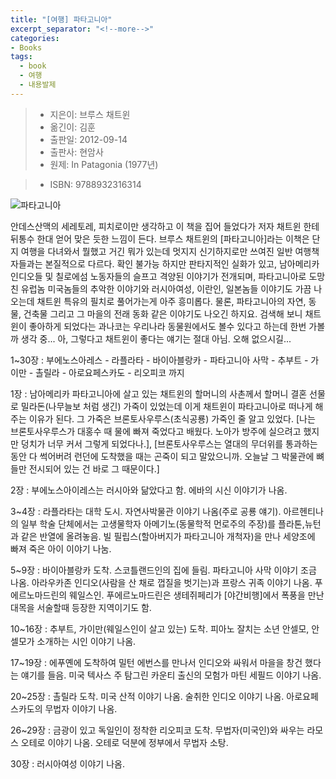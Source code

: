 ```yaml
---
title: "[여행] 파타고니아"
excerpt_separator: "<!--more-->"
categories:
- Books
tags:
  - book
  - 여행
  - 내용발제
---
```


> * 지은이: 브루스 채트윈
> * 옮긴이: 김훈
> * 출판일: 2012-09-14
> * 출판사: 현암사
> * 원제: In Patagonia (1977년)
<!--more-->
> * ISBN: 9788932316314

![파타고니아](/myblog/assets/img/books/파타고니아.jpg)

안데스산맥의 세레토레, 피치로이만 생각하고 이 책을 집어 들었다가 저자 채트윈 한테 뒤통수 한대 얻어 맞은 듯한 느낌이 든다. 브루스 채트윈의 [파타고니아]라는 이책은 단지 여행을 다녀와서 뭘했고 거긴 뭐가 있는데 멋지지 신기하지로만 쓰여진 일반 여행책자들과는 본질적으로 다르다. 확인 불가능 하지만 판타지적인 실화가 있고, 남아메리카 인디오들 및 칠로에섬 노동자들의 슬프고 격양된 이야기가 전개되며, 파타고니아로 도망친 유럽놈 미국놈들의 추악한 이야기와 러시아여성, 이란인, 일본놈들 이야기도 가끔 나오는데 채트윈 특유의 필치로 풀어가는게 아주 흥미롭다. 물론, 파타고니아의 자연, 동물, 건축물 그리고 그 마을의 전래 동화 같은 이야기도 나오긴 하지요. 검색해 보니 채트윈이 좋아하게 되었다는 과나코는 우리나라 동물원에서도 볼수 있다고 하는데 한번 가볼까 생각 중... 아, 그렇다고 채트윈이 좋다는 얘기는 절대 아님. 오해 없으시길...  

1~30장 : 부에노스아레스 - 라플라타 - 바이아블랑카 - 파타고니아 사막 - 추부트 - 가이만 - 촐릴라 - 아로요페스카도 - 리오피코 까지  

1장 : 남아메리카 파타고니아에 살고 있는 채트윈의 할머니의 사촌께서 할머니 결혼 선물로 밀라돈(나무늘보 처럼 생긴) 가죽이 있었는데 이게 채트윈이 파타고니아로 떠나게 해주는 이유가 된다. 그 가죽은 브론토사우루스(초식공룡) 가죽인 줄 알고 있었다. [나는 브론토사우루스가 대홍수 때 물에 빠져 죽었다고 배웠다. 노아가 방주에 실으려고 했지만 덩치가 너무 커서 그렇게 되었다나.], [브론토사우루스는 열대의 무더위를 통과하는 동안 다 썩어버려 런던에 도착했을 때는 곤죽이 되고 말았으니까. 오늘날 그 박물관에 뼈들만 전시되어 있는 건 바로 그 때문이다.]  

2장 : 부에노스아이레스는 러시아와 닮았다고 함. 에바의 시신 이야기가 나옴.  

3~4장 : 라플라타는 대학 도시. 자연사박물관 이야기 나옴(주로 공룡 얘기). 아르헨티나의 일부 학술 단체에서는 고생물학자 아메기노(동물학적 먼로주의 주장)를 플라톤,뉴턴과 같은 반열에 올려놓음. 빌 필립스(할아버지가 파타고니아 개척자)을 만나 세양조에 빠져 죽은 아이 이야기 나눔.  

5~9장 : 바이아블랑카 도착. 스코틀랜드인의 집에 들림. 파타고니아 사막 이야기 조금 나옴. 아라우카존 인디오(사람을 산 채로 껍질을 벗기는)과 프랑스 귀족 이야기 나옴. 푸에르노마드린의 웨일스인. 푸에르노마드린은 생테쥐페리가 [야간비행]에서 폭풍을 만난 대목을 서술할때 등장한 지역이기도 함.  

10~16장 : 추부트, 가이만(웨일스인이 살고 있는) 도착. 피아노 잘치는 소년 안셀모, 안셀모가 소개하는 시인 이야기 나옴.  

17~19장 : 에푸옌에 도착하여 밀턴 에번스를 만나서 인디오와 싸워서 마을을 창건 했다는 얘기를 들음. 미국 텍사스 주 탐그린 카운티 출신의 모험가 마틴 세필드 이야기 나옴.  

20~25장 : 촐릴라 도착. 미국 산적 이야기 나옴. 술취한 인디오 이야기 나옴. 아로요페스카도의 무법자 이야기 나옴.  

26~29장 : 금광이 있고 독일인이 정착한 리오피코 도착. 무법자(미국인)와 싸우는 라모스 오테로 이야기 나옴. 오테로 덕분에 정부에서 무법자 소탕.  

30장 : 러시아여성 이야기 나옴.
